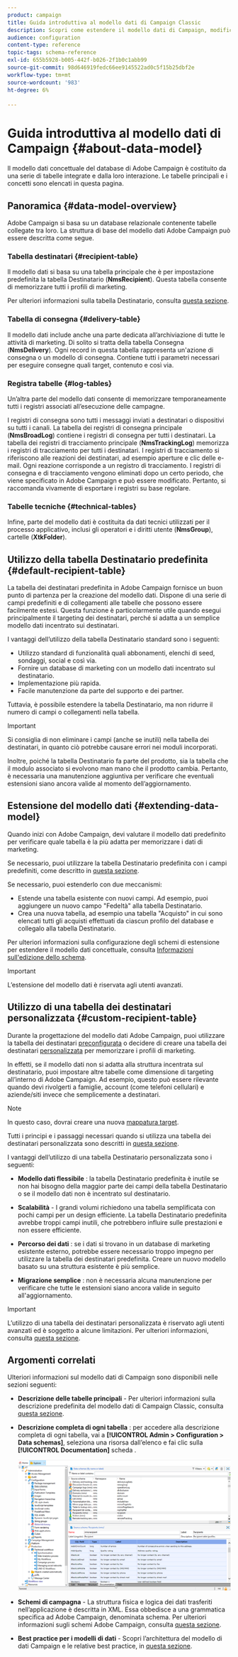 ```yaml
---
product: campaign
title: Guida introduttiva al modello dati di Campaign Classic
description: Scopri come estendere il modello dati di Campaign, modificare gli schemi, utilizzare le API e altro ancora
audience: configuration
content-type: reference
topic-tags: schema-reference
exl-id: 655b5928-b005-442f-b026-2f1b0c1abb99
source-git-commit: 98d646919fedc66ee9145522ad0c5f15b25dbf2e
workflow-type: tm+mt
source-wordcount: '983'
ht-degree: 6%

---
```


# Guida introduttiva al modello dati di Campaign {#about-data-model}

Il modello dati concettuale del database di Adobe Campaign è costituito da una serie di tabelle integrate e dalla loro interazione. Le tabelle principali e i concetti sono elencati in questa pagina.

## Panoramica {#data-model-overview}

Adobe Campaign si basa su un database relazionale contenente tabelle collegate tra loro. La struttura di base del modello dati Adobe Campaign può essere descritta come segue.

### Tabella destinatari {#recipient-table}

Il modello dati si basa su una tabella principale che è per impostazione predefinita la tabella Destinatario (**NmsRecipient**). Questa tabella consente di memorizzare tutti i profili di marketing.

Per ulteriori informazioni sulla tabella Destinatario, consulta [questa sezione](#default-recipient-table).

### Tabella di consegna {#delivery-table}

Il modello dati include anche una parte dedicata all’archiviazione di tutte le attività di marketing. Di solito si tratta della tabella Consegna (**NmsDelivery**). Ogni record in questa tabella rappresenta un&#39;azione di consegna o un modello di consegna. Contiene tutti i parametri necessari per eseguire consegne quali target, contenuto e così via.

### Registra tabelle {#log-tables}

Un’altra parte del modello dati consente di memorizzare temporaneamente tutti i registri associati all’esecuzione delle campagne.

I registri di consegna sono tutti i messaggi inviati a destinatari o dispositivi su tutti i canali. La tabella dei registri di consegna principale (**NmsBroadLog**) contiene i registri di consegna per tutti i destinatari.
La tabella dei registri di tracciamento principale (**NmsTrackingLog**) memorizza i registri di tracciamento per tutti i destinatari. I registri di tracciamento si riferiscono alle reazioni dei destinatari, ad esempio aperture e clic delle e-mail. Ogni reazione corrisponde a un registro di tracciamento.
I registri di consegna e di tracciamento vengono eliminati dopo un certo periodo, che viene specificato in Adobe Campaign e può essere modificato. Pertanto, si raccomanda vivamente di esportare i registri su base regolare.

### Tabelle tecniche {#technical-tables}

Infine, parte del modello dati è costituita da dati tecnici utilizzati per il processo applicativo, inclusi gli operatori e i diritti utente (**NmsGroup**), cartelle (**XtkFolder**).

## Utilizzo della tabella Destinatario predefinita {#default-recipient-table}

La tabella dei destinatari predefinita in Adobe Campaign fornisce un buon punto di partenza per la creazione del modello dati. Dispone di una serie di campi predefiniti e di collegamenti alle tabelle che possono essere facilmente estesi. Questa funzione è particolarmente utile quando esegui principalmente il targeting dei destinatari, perché si adatta a un semplice modello dati incentrato sui destinatari.

I vantaggi dell’utilizzo della tabella Destinatario standard sono i seguenti:

* Utilizzo standard di funzionalità quali abbonamenti, elenchi di seed, sondaggi, social e così via.
* Fornire un database di marketing con un modello dati incentrato sul destinatario.
* Implementazione più rapida.
* Facile manutenzione da parte del supporto e dei partner.

Tuttavia, è possibile estendere la tabella Destinatario, ma non ridurre il numero di campi o collegamenti nella tabella.

>[!IMPORTANT]
>
>Si consiglia di non eliminare i campi (anche se inutili) nella tabella dei destinatari, in quanto ciò potrebbe causare errori nei moduli incorporati.

Inoltre, poiché la tabella Destinatario fa parte del prodotto, sia la tabella che il modulo associato si evolvono man mano che il prodotto cambia. Pertanto, è necessaria una manutenzione aggiuntiva per verificare che eventuali estensioni siano ancora valide al momento dell’aggiornamento.

## Estensione del modello dati {#extending-data-model}

Quando inizi con Adobe Campaign, devi valutare il modello dati predefinito per verificare quale tabella è la più adatta per memorizzare i dati di marketing.

Se necessario, puoi utilizzare la tabella Destinatario predefinita con i campi predefiniti, come descritto in [questa sezione](#default-recipient-table).

Se necessario, puoi estenderlo con due meccanismi:

* Estende una tabella esistente con nuovi campi. Ad esempio, puoi aggiungere un nuovo campo &quot;Fedeltà&quot; alla tabella Destinatario.
* Crea una nuova tabella, ad esempio una tabella &quot;Acquisto&quot; in cui sono elencati tutti gli acquisti effettuati da ciascun profilo del database e collegalo alla tabella Destinatario.

Per ulteriori informazioni sulla configurazione degli schemi di estensione per estendere il modello dati concettuale, consulta [Informazioni sull&#39;edizione dello schema](../../configuration/using/about-schema-edition.md).

>[!IMPORTANT]
>
>L’estensione del modello dati è riservata agli utenti avanzati.

## Utilizzo di una tabella dei destinatari personalizzata {#custom-recipient-table}

Durante la progettazione del modello dati Adobe Campaign, puoi utilizzare la tabella dei destinatari [preconfigurata](#default-recipient-table) o decidere di creare una tabella dei destinatari [personalizzata](../../configuration/using/about-custom-recipient-table.md) per memorizzare i profili di marketing.

In effetti, se il modello dati non si adatta alla struttura incentrata sul destinatario, puoi impostare altre tabelle come dimensione di targeting all’interno di Adobe Campaign. Ad esempio, questo può essere rilevante quando devi rivolgerti a famiglie, account (come telefoni cellulari) e aziende/siti invece che semplicemente a destinatari.

>[!NOTE]
>
>In questo caso, dovrai creare una nuova [mappatura target](../../configuration/using/target-mapping.md).

Tutti i principi e i passaggi necessari quando si utilizza una tabella dei destinatari personalizzata sono descritti in [questa sezione](../../configuration/using/about-custom-recipient-table.md).

I vantaggi dell’utilizzo di una tabella Destinatario personalizzata sono i seguenti:

* **Modello dati flessibile** : la tabella Destinatario predefinita è inutile se non hai bisogno della maggior parte dei campi della tabella Destinatario o se il modello dati non è incentrato sul destinatario.

* **Scalabilità**  - I grandi volumi richiedono una tabella semplificata con pochi campi per un design efficiente. La tabella Destinatario predefinita avrebbe troppi campi inutili, che potrebbero influire sulle prestazioni e non essere efficiente.

* **Percorso dei dati** : se i dati si trovano in un database di marketing esistente esterno, potrebbe essere necessario troppo impegno per utilizzare la tabella dei destinatari predefinita. Creare un nuovo modello basato su una struttura esistente è più semplice.

* **Migrazione semplice** : non è necessaria alcuna manutenzione per verificare che tutte le estensioni siano ancora valide in seguito all&#39;aggiornamento.

>[!IMPORTANT]
>
>L’utilizzo di una tabella dei destinatari personalizzata è riservato agli utenti avanzati ed è soggetto a alcune limitazioni. Per ulteriori informazioni, consulta [questa sezione](../../configuration/using/about-custom-recipient-table.md).

## Argomenti correlati

Ulteriori informazioni sul modello dati di Campaign sono disponibili nelle sezioni seguenti:

* **Descrizione delle tabelle principali**  - Per ulteriori informazioni sulla descrizione predefinita del modello dati di Campaign Classic, consulta  [questa sezione](../../configuration/using/data-model-description.md).

* **Descrizione completa di ogni tabella** : per accedere alla descrizione completa di ogni tabella, vai a  **[!UICONTROL Admin > Configuration > Data schemas]**, seleziona una risorsa dall’elenco e fai clic sulla  **[!UICONTROL Documentation]** scheda .

   ![](assets/data-model_documentation-tab.png)


* **Schemi di campagna**  - La struttura fisica e logica dei dati trasferiti nell’applicazione è descritta in XML. Essa obbedisce a una grammatica specifica ad Adobe Campaign, denominata schema. Per ulteriori informazioni sugli schemi Adobe Campaign, consulta [questa sezione](../../configuration/using/about-schema-reference.md).

* **Best practice per i modelli di dati**  - Scopri l’architettura del modello di dati Campaign e le relative best practice, in  [questa sezione](../../configuration/using/data-model-best-practices.md#data-model-architecture).
